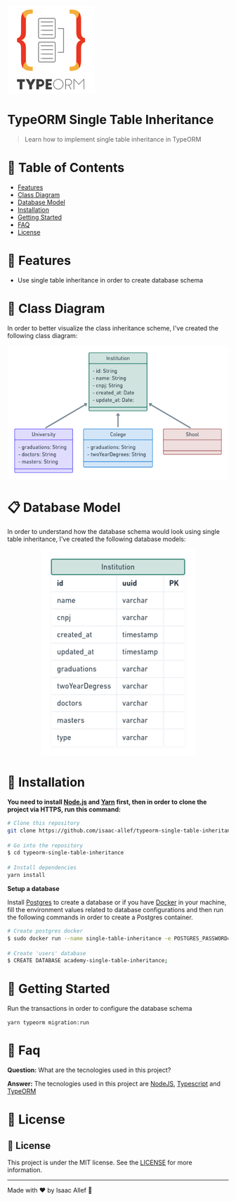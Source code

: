 <p align="left">
   <img src="public/typeorm-logo.png" width="200"/>
</p>

# TypeORM Single Table Inheritance

> Learn how to implement single table inheritance in TypeORM

# :pushpin: Table of Contents

* [Features](#rocket-features)
* [Class Diagram](#orange_book-class-diagram)
* [Database Model](#clipboard-database-model)
* [Installation](#construction_worker-installation)
* [Getting Started](#runner-getting-started)
* [FAQ](#postbox-faq)
* [License](#closed_book-license)

# :rocket: Features

* Use single table inheritance in order to create database schema

# :orange_book: Class Diagram

In order to better visualize the class inheritance scheme, I've created the following class diagram:

<p align="center">
   <img src="public/class-diagram.png" width="900"/>
</p>

# :clipboard: Database Model

In order to understand how the database schema would look using single table inheritance, I've created the following database models:

<p align="center">
   <img src="public/database-model.png" width="350"/>
</p>

# :construction_worker: Installation

**You need to install [Node.js](https://nodejs.org/en/download/) and [Yarn](https://yarnpkg.com/) first, then in order to clone the project via HTTPS, run this command:**

```bash
# Clone this repository
git clone https://github.com/isaac-allef/typeorm-single-table-inheritance.git

# Go into the repository
$ cd typeorm-single-table-inheritance

# Install dependencies
yarn install
```

**Setup a database**

Install [Postgres](https://www.postgresql.org/) to create a database or if you have [Docker](https://www.docker.com/) in your machine, fill the environment values related to database configurations and then run the following commands in order to create a Postgres container.

```bash
# Create postgres docker
$ sudo docker run --name single-table-inheritance -e POSTGRES_PASSWORD=1234 -p 5433:5432 -d postgres

# Create 'users' database
$ CREATE DATABASE academy-single-table-inheritance;
```

# :runner: Getting Started

Run the transactions in order to configure the database schema

```yarn typeorm migration:run```

# :postbox: Faq

**Question:** What are the tecnologies used in this project?

**Answer:** The tecnologies used in this project are [NodeJS](https://nodejs.org/en/), [Typescript](https://www.typescriptlang.org/) and [TypeORM](https://typeorm.io/#/)

# :closed_book: License
## :memo: License
This project is under the MIT license. See the [LICENSE](LICENSE) for more information.

---

Made with ♥ by Isaac Allef :wave:
